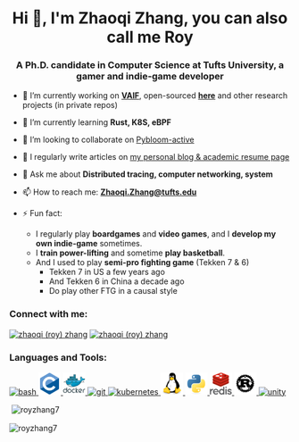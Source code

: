 <h1 align="center">Hi 👋, I'm Zhaoqi Zhang, you can also call me Roy</h1>
<h3 align="center">A Ph.D. candidate in Computer Science at Tufts University, a gamer and indie-game developer</h3>

- 🔭 I’m currently working on **[VAIF](https://dl.acm.org/doi/abs/10.1145/3472883.3487000)**, open-sourced **[here](https://github.com/docc-lab/pythia)** and other research projects (in private repos)

- 🌱 I’m currently learning **Rust, K8S, eBPF**

- 👯 I’m looking to collaborate on [Pybloom-active](https://github.com/joseph-fox/python-bloomfilter)

- 📝 I regularly write articles on [my personal blog & academic resume page](https://royzhang7.github.io/)

- 💬 Ask me about **Distributed tracing, computer networking, system**

- 📫 How to reach me: **Zhaoqi.Zhang@tufts.edu**

- ⚡ Fun fact: 
  - I regularly play **boardgames** and **video games**, and I **develop my own indie-game** sometimes. 
  - I **train power-lifting** and sometime **play basketball**. 
  - And I used to play **semi-pro fighting game** (Tekken 7 & 6) 
    - Tekken 7 in US a few years ago 
    - And Tekken 6 in China a decade ago
    - Do play other FTG in a causal style


<h3 align="left">Connect with me:</h3>
<p align="left">
<a href="https://linkedin.com/in/zhaoqi (roy) zhang" target="blank"><img align="center" src="https://raw.githubusercontent.com/rahuldkjain/github-profile-readme-generator/master/src/images/icons/Social/linked-in-alt.svg" alt="zhaoqi (roy) zhang" height="30" width="40" /></a>
<a href="https://royzhang7.github.io/" target="blank"><img align="center" src="https://raw.githubusercontent.com/rahuldkjain/github-profile-readme-generator/master/src/images/icons/Social/github.svg" alt="zhaoqi (roy) zhang" height="30" width="40" /></a>
</p>


<h3 align="left">Languages and Tools:</h3>
<p align="left"> <a href="https://www.gnu.org/software/bash/" target="_blank" rel="noreferrer"> <img src="https://www.vectorlogo.zone/logos/gnu_bash/gnu_bash-icon.svg" alt="bash" width="40" height="40"/> </a> <a href="https://www.cprogramming.com/" target="_blank" rel="noreferrer"> <img src="https://raw.githubusercontent.com/devicons/devicon/master/icons/c/c-original.svg" alt="c" width="40" height="40"/> </a> <a href="https://www.docker.com/" target="_blank" rel="noreferrer"> <img src="https://raw.githubusercontent.com/devicons/devicon/master/icons/docker/docker-original-wordmark.svg" alt="docker" width="40" height="40"/> </a> <a href="https://git-scm.com/" target="_blank" rel="noreferrer"> <img src="https://www.vectorlogo.zone/logos/git-scm/git-scm-icon.svg" alt="git" width="40" height="40"/> </a> <a href="https://kubernetes.io" target="_blank" rel="noreferrer"> <img src="https://www.vectorlogo.zone/logos/kubernetes/kubernetes-icon.svg" alt="kubernetes" width="40" height="40"/> </a> <a href="https://www.linux.org/" target="_blank" rel="noreferrer"> <img src="https://raw.githubusercontent.com/devicons/devicon/master/icons/linux/linux-original.svg" alt="linux" width="40" height="40"/> </a> <a href="https://www.python.org" target="_blank" rel="noreferrer"> <img src="https://raw.githubusercontent.com/devicons/devicon/master/icons/python/python-original.svg" alt="python" width="40" height="40"/> </a> <a href="https://redis.io" target="_blank" rel="noreferrer"> <img src="https://raw.githubusercontent.com/devicons/devicon/master/icons/redis/redis-original-wordmark.svg" alt="redis" width="40" height="40"/> </a> <a href="https://www.rust-lang.org" target="_blank" rel="noreferrer"> <img src="https://raw.githubusercontent.com/devicons/devicon/master/icons/rust/rust-plain.svg" alt="rust" width="40" height="40"/> </a> <a href="https://unity.com/" target="_blank" rel="noreferrer"> <img src="https://www.vectorlogo.zone/logos/unity3d/unity3d-icon.svg" alt="unity" width="40" height="40"/> </a> </p>

<p>&nbsp;<img align="center" src="https://github-readme-stats.vercel.app/api?username=royzhang7&show_icons=true&locale=en" alt="royzhang7" /></p>

<p><img align="center" src="https://github-readme-streak-stats.herokuapp.com/?user=royzhang7&" alt="royzhang7" /></p>
